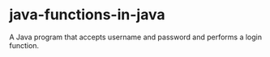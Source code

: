 # java-functions-in-java
A Java program that accepts username and password and performs a login function.
